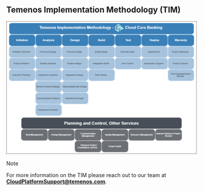 <script src="https://ajax.googleapis.com/ajax/libs/jquery/3.2.1/jquery.min.js"></script>
<script type="text/javascript" language="javascript" src="./scripts/getTemplates.js"></script>
<script type="text/javascript" language="javascript" src="./scripts/getTemplateDetails.js"></script>
<script type="text/javascript" language="javascript" src="./scripts/js-yaml.min.js"></script>

## **Temenos Implementation Methodology (TIM)**


![](./images/tim.png)

> [!Note]
> For more information on the TIM please reach out to our team at **CloudPlatformSupport@temenos.com**.
